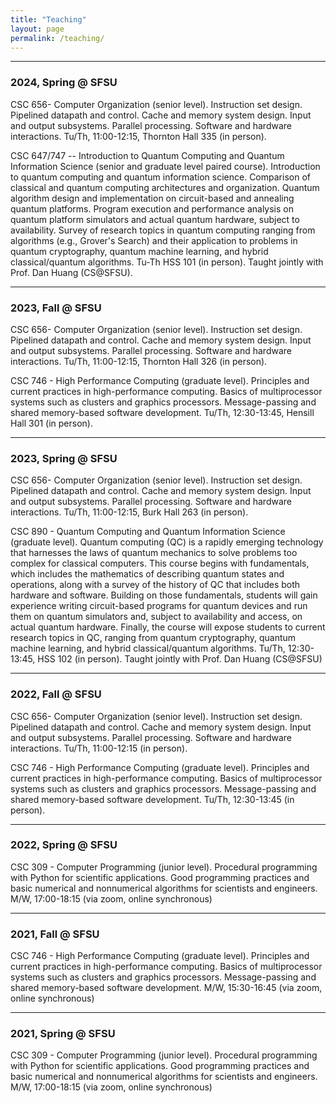 ```yaml
---
title: "Teaching"
layout: page
permalink: /teaching/
---
```


---

### 2024, Spring @ SFSU

CSC 656- Computer Organization (senior level). Instruction set design. Pipelined datapath and control. Cache and memory system design. Input and output subsystems. Parallel processing. Software and hardware interactions. Tu/Th, 11:00-12:15, Thornton Hall 335 (in person).  

CSC 647/747 --  Introduction to Quantum Computing and Quantum Information Science (senior and graduate level paired course). Introduction to quantum computing and quantum information science. Comparison of classical and quantum computing architectures and organization. Quantum algorithm design and implementation on circuit-based and annealing quantum platforms. Program execution and performance analysis on quantum platform simulators and actual quantum hardware, subject to availability. Survey of research topics in quantum computing ranging from algorithms (e.g., Grover's Search) and their application to problems in quantum cryptography, quantum machine learning, and hybrid classical/quantum algorithms. Tu-Th HSS 101 (in person).
Taught jointly with Prof. Dan Huang (CS@SFSU).

---

### 2023, Fall @ SFSU


CSC 656- Computer Organization (senior level). Instruction set design. Pipelined datapath and control. Cache and memory system design. Input and output subsystems. Parallel processing. Software and hardware interactions. Tu/Th, 11:00-12:15, Thornton Hall 326 (in person).  


CSC 746 - High Performance Computing (graduate level). Principles and current practices in high-performance computing. Basics of multiprocessor systems such as clusters and graphics processors. Message-passing and shared memory-based software development. Tu/Th, 12:30-13:45, Hensill Hall 301 (in person).  


---

### 2023, Spring @ SFSU

CSC 656- Computer Organization (senior level). Instruction set design. Pipelined datapath and control. Cache and memory system design. Input and output subsystems. Parallel processing. Software and hardware interactions. Tu/Th, 11:00-12:15, Burk Hall 263 (in person).

CSC 890 - Quantum Computing and Quantum Information Science (graduate level). Quantum computing (QC) is a rapidly emerging technology that harnesses the laws of quantum mechanics to solve problems too complex for classical computers. This course begins with fundamentals, which includes the mathematics of describing quantum states and operations, along with a survey of the history of QC that includes both hardware and software. Building on those fundamentals, students will gain experience writing circuit-based programs for quantum devices and run them on quantum simulators and, subject to availability and access, on actual quantum hardware. Finally, the course will expose students to current research topics in QC, ranging from quantum cryptography, quantum machine learning, and hybrid classical/quantum algorithms. Tu/Th, 12:30-13:45, HSS 102 (in person). Taught jointly with Prof. Dan Huang (CS@SFSU)


---

### 2022, Fall @ SFSU

CSC 656- Computer Organization (senior level). Instruction set design. Pipelined datapath and control. Cache and memory system design. Input and output subsystems. Parallel processing. Software and hardware interactions. Tu/Th, 11:00-12:15 (in person).

CSC 746 - High Performance Computing (graduate level). Principles and current practices in high-performance computing. Basics of multiprocessor systems such as clusters and graphics processors. Message-passing and shared memory-based software development. Tu/Th, 12:30-13:45 (in person).

---
  
### 2022, Spring @ SFSU

CSC 309 - Computer Programming (junior level). Procedural programming with Python for scientific applications. Good programming practices and basic numerical and nonnumerical algorithms for scientists and engineers. M/W, 17:00-18:15 (via zoom, online synchronous)


---
  
### 2021, Fall @ SFSU

CSC 746 - High Performance Computing (graduate level). Principles and current practices in high-performance computing. Basics of multiprocessor systems such as clusters and graphics processors. Message-passing and shared memory-based software development. M/W, 15:30-16:45 (via zoom, online synchronous)


---
  
### 2021, Spring @ SFSU

CSC 309 - Computer Programming (junior level). Procedural programming with Python for scientific applications. Good programming practices and basic numerical and nonnumerical algorithms for scientists and engineers. M/W, 17:00-18:15 (via zoom, online synchronous)
